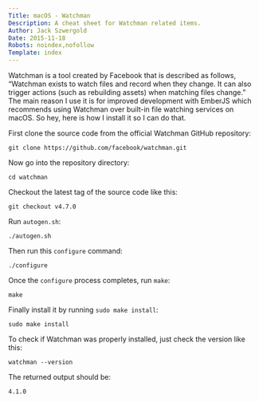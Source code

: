 ```yaml
---
Title: macOS - Watchman
Description: A cheat sheet for Watchman related items.
Author: Jack Szwergold
Date: 2015-11-18
Robots: noindex,nofollow
Template: index
---
```


Watchman is a tool created by Facebook that is described as follows, “Watchman exists to watch files and record when they change. It can also trigger actions (such as rebuilding assets) when matching files change.” The main reason I use it is for improved development with EmberJS which recommends using Watchman over built-in file watching services on macOS. So hey, here is how I install it so I can do that.

First clone the source code from the official Watchman GitHub repository:

    git clone https://github.com/facebook/watchman.git
    
Now go into the repository directory:

    cd watchman

Checkout the latest tag of the source code like this:

    git checkout v4.7.0

Run `autogen.sh`:

    ./autogen.sh
    
Then run this `configure` command:

    ./configure
    
Once the `configure` process completes, run `make`:

    make
    
Finally install it by running `sudo make install`:

    sudo make install

To check if Watchman was properly installed, just check the version like this:

    watchman --version

The returned output should be:

    4.1.0
